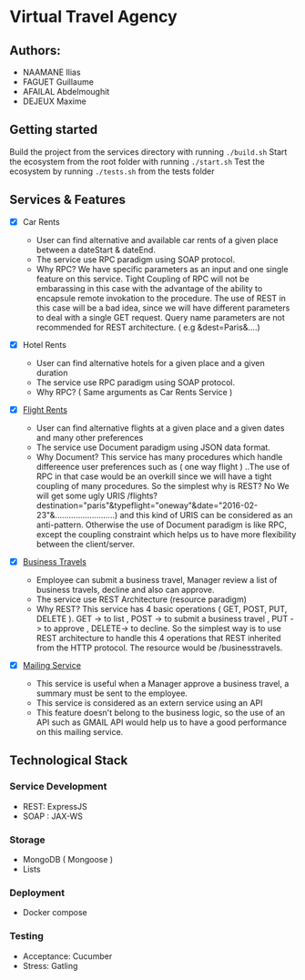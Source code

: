 # Virtual Travel Agency

## Authors: 
* NAAMANE Ilias
* FAGUET Guillaume
* AFAILAL Abdelmoughit
* DEJEUX Maxime

## Getting started
  Build the project from the services directory with running `./build.sh`
  Start the ecosystem from the root folder with running `./start.sh`
  Test the ecosystem by running `./tests.sh` from the tests folder
  
## Services & Features
* [x] Car Rents
  *  User can find alternative and available car rents of a given place between a dateStart & dateEnd.
  * The service use RPC paradigm using SOAP protocol.
  * Why RPC? We have specific parameters as an input and one single feature on this service. Tight Coupling of RPC will not be  embarassing in this case with the advantage of the ability to encapsule remote invokation to the procedure.
  The use of REST in this case will be a bad idea, since we will have different parameters to deal with  a single GET request. Query name parameters are not recommended for REST architecture. ( e.g &dest=Paris&....)
 

* [x] Hotel Rents
  * User can find alternative hotels for a given place and a given duration
  * The service use RPC paradigm using SOAP protocol.
  * Why RPC? ( Same arguments as Car Rents Service )


* [x] [Flight Rents]( https://github.com/iliasnaamane/microservices-uns/blob/master/services/vols/README.md)                  
  * User can find alternative flights at a given place and a given dates and many other preferences
  * The service use Document paradigm using JSON data format.
  * Why Document? This service has many procedures which handle differeence user preferences such as ( one way flight ) ..The use of RPC in that case would be an overkill since we will have a tight coupling of many procedures. So the simplest why is REST? No We will get some ugly URIS /flights?destination="paris"&typeflight="oneway"&date="2016-02-23"&..........................) and this kind of URIS can be considered as an anti-pattern. Otherwise the use of Document paradigm is like RPC, except the coupling constraint which helps us to have more flexibility between the client/server.

  

* [x] [Business Travels](https://github.com/iliasnaamane/microservices-uns/blob/master/services/resourceBusinessTravel/Readme.md)
  * Employee can submit a business travel, Manager review a list of business travels, decline and also can approve.
  * The service use REST Architecture (resource paradigm)
  * Why REST? This service has 4 basic operations ( GET, POST, PUT, DELETE ). 
  GET -> to list , POST -> to submit a business travel , PUT -> to approve , DELETE-> to decline. So the simplest way is to use REST architecture to handle this 4 operations that REST inherited from the HTTP protocol. The resource would be /businesstravels.

* [x] [Mailing Service](https://developers.google.com/gmail/api/guides/sending)
  * This service is useful when a Manager approve a business travel, a summary must be sent to the employee.
  * This service is considered as an extern service using an API
  * This feature doesn't belong to the business logic, so the use of an API such as GMAIL API would help us to have a good performance on this mailing service.
  
    
## Technological Stack
### Service Development
* REST: ExpressJS
* SOAP : JAX-WS
### Storage
* MongoDB ( Mongoose )
* Lists

### Deployment
* Docker compose

### Testing
* Acceptance: Cucumber
* Stress: Gatling


  
  
  




      
